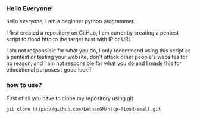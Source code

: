 ### Hello Everyone!

hello everyone, I am a beginner python programmer.

I first created a repository on GitHub, I am currently creating a pentest script to flood http to the target host with IP or URL.

I am not responsible for what you do, I only recommend using this script as a pentest or testing your website, don't attack other people's websites for no reason, and I am not responsible for what you do and I made this for educational purposes
.
good luck!!

### how to use?
First of all you have to clone my repository using git
```text
git clone https://github.com/LetnanGM/http-flood-small.git
```
